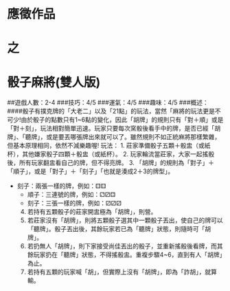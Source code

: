 # 應徵作品
# 之
# 骰子麻將(雙人版)

##遊戲人數：2-4
###技巧：4/5 
###運氣：4/5 
###趣味：4/5
###概述：
####骰子有撲克牌的「大老二」以及「21點」的玩法，當然「麻將的玩法更是不可少!由於骰子的點數只有1~6點的變化，因此「胡牌」的規則只有「對＋順」或是「對＋刻」，玩法相對簡單迅速。玩家只要每次窯骰後看手中的牌，是否已經「胡牌」、「聽牌」，或是要丟哪張牌出來就可以了。雖然規則不如正統麻將那樣繁雜，但基本原理相同，依然不減樂趣喔!
玩法：
	1. 莊家準備骰子五顆＋骰盅（或紙杯），其他嫌家骰子四顆＋骰盅（或紙杯）。
	2. 玩家輪流當莊家，大家一起搖骰後，所有玩家翻盅看自己的牌，但不得亮牌。
	3. 「胡牌」的規則為「對子」＋「順子」，或是「對子」＋「刻子」「也就是湊成2＋3的牌型」。
  + 刻子：兩張一樣的牌，例如：⚃⚃
	+ 順子：三連號的牌，例如：⚁⚂⚃
	+ 刻子：三張一樣的牌，例如：⚂⚂⚂
	4. 若持有五顆骰子的莊家開盅極為「胡牌」，則營。
	5. 若莊家沒有「胡牌」，則將五顆骰子選其中一顆骰子丟出，使自己的牌可以「聽牌」。骰子丟出後，其餘玩家若已為「聽牌」狀態，則隨時可「胡牌」。
	6. 若扔無人「胡牌」，則下家接受尚佳丟出的骰子，並重新搖骰後看牌，而其餘玩家扔在「聽牌」狀態，不得搖骰盅。重複步驟4~6，直到有人「胡牌」為止。
	7. 若持有五顆的玩家喊「胡」，但實際上沒有「胡牌」，即為「詐胡」，就算輸。
